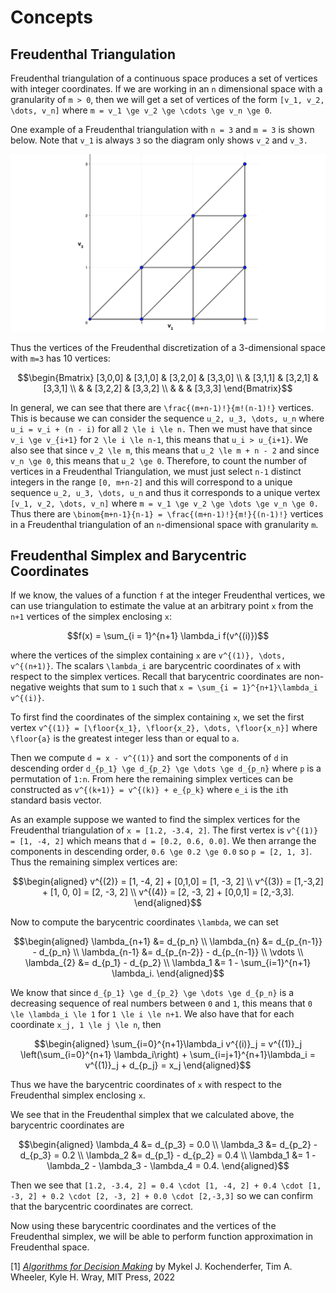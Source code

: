 # Concepts

## Freudenthal Triangulation

Freudenthal triangulation of a continuous space produces a set of vertices with integer coordinates. If we are working in an ``n`` dimensional space with a granularity of ``m > 0``, then we will get a set of vertices of the form ``[v_1, v_2, \dots, v_n]`` where ``m = v_1 \ge v_2 \ge \cdots \ge v_n \ge 0``.

One example of a Freudenthal triangulation with `n = 3` and `m = 3` is shown below. Note that ``v_1`` is always `3` so the diagram only shows ``v_2`` and ``v_3.``

![triangulation](figures/triangulation.svg)

Thus the vertices of the Freudenthal discretization of a 3-dimensional space with ``m=3`` has 10 vertices:
```math
\begin{Bmatrix} [3,0,0] & [3,1,0] & [3,2,0] & [3,3,0] \\  & [3,1,1] & [3,2,1] & [3,3,1] \\ & & [3,2,2] & [3,3,2] \\ & & & [3,3,3] \end{Bmatrix}
```
In general, we can see that there are ``\frac{(m+n-1)!}{m!(n-1)!}`` vertices. This is because we can consider the sequence ``u_2, u_3, \dots, u_n`` where ``u_i = v_i + (n - i)`` for all ``2 \le i \le n.`` Then we must have that since ``v_i \ge v_{i+1}`` for ``2 \le i \le n-1``, this means that ``u_i > u_{i+1}``. We also see that since ``v_2 \le m``, this means that ``u_2 \le m + n - 2`` and since ``v_n \ge 0``, this means that ``u_2 \ge 0``. Therefore, to count the number of vertices in a Freudenthal Triangulation, we must just select ``n-1`` distinct integers in the range ``[0, m+n-2]`` and this will correspond to a unique sequence ``u_2, u_3, \dots, u_n`` and thus it corresponds to a unique vertex ``[v_1, v_2, \dots, v_n]`` where ``m = v_1 \ge v_2 \ge \dots \ge v_n \ge 0.`` Thus there are ``\binom{m+n-1}{n-1} = \frac{(m+n-1)!}{m!}{(n-1)!}`` vertices in a Freudenthal triangulation of an ``n``-dimensional space with granularity ``m``.

## Freudenthal Simplex and Barycentric Coordinates

If we know, the values of a function ``f`` at the integer Freudenthal vertices, we can use triangulation to estimate the value at an arbitrary point ``x`` from the ``n+1`` vertices of the simplex enclosing ``x``:
```math
f(x) = \sum_{i = 1}^{n+1} \lambda_i f(v^{(i)})
```
where the vertices of the simplex containing ``x`` are ``v^{(1)}, \dots, v^{(n+1)}``. The scalars ``\lambda_i`` are barycentric coordinates of ``x`` with respect to the simplex vertices. Recall that barycentric coordinates are non-negative weights that sum to ``1`` such that ``x = \sum_{i = 1}^{n+1}\lambda_i v^{(i)}``.

To first find the coordinates of the simplex containing ``x``, we set the first vertex ``v^{(1)} = [\floor{x_1}, \floor{x_2}, \dots, \floor{x_n}]`` where ``\floor{a}`` is the greatest integer less than or equal to ``a``.

Then we compute ``d = x - v^{(1)}`` and sort the components of ``d`` in descending order ``d_{p_1} \ge d_{p_2} \ge \dots \ge d_{p_n}`` where ``p`` is a permutation of `1:n`. From here the remaining simplex vertices can be constructed as ``v^{(k+1)} = v^{(k)} + e_{p_k}`` where ``e_i`` is the ``i``th standard basis vector.

As an example suppose we wanted to find the simplex vertices for the Freudenthal triangulation of ``x = [1.2, -3.4, 2]``. The first vertex is ``v^{(1)} = [1, -4, 2]`` which means that ``d = [0.2, 0.6, 0.0]``. We then arrange the components in descending order, ``0.6 \ge 0.2 \ge 0.0`` so ``p = [2, 1, 3]``. Thus the remaining simplex vertices are:
```math
\begin{aligned}
v^{(2)} = [1, -4, 2] + [0,1,0] = [1, -3, 2] \\
v^{(3)} = [1,-3,2] + [1, 0, 0] = [2, -3, 2] \\
v^{(4)} = [2, -3, 2] + [0,0,1] = [2,-3,3].
\end{aligned}
```
Now to compute the barycentric coordinates ``\lambda``, we can set
```math
\begin{aligned}
\lambda_{n+1} &= d_{p_n} \\
\lambda_{n} &= d_{p_{n-1}} - d_{p_n} \\
\lambda_{n-1} &= d_{p_{n-2}} - d_{p_{n-1}} \\
\vdots \\
\lambda_{2} &= d_{p_1} - d_{p_2} \\
\lambda_1 &= 1 - \sum_{i=1}^{n+1} \lambda_i.
\end{aligned}
```
We know that since ``d_{p_1} \ge d_{p_2} \ge \dots \ge d_{p_n}`` is a decreasing sequence of real numbers between ``0`` and ``1``, this means that ``0 \le \lambda_i \le 1`` for ``1 \le i \le n+1``. We also have that for each coordinate ``x_j, 1 \le j \le n``, then
```math
\begin{aligned}
\sum_{i=0}^{n+1}\lambda_i v^{(i)}_j = v^{(1)}_j \left(\sum_{i=0}^{n+1} \lambda_i\right) + \sum_{i=j+1}^{n+1}\lambda_i = v^{(1)}_j + d_{p_j} = x_j
\end{aligned}
```
Thus we have the barycentric coordinates of ``x`` with respect to the Freudenthal simplex enclosing ``x``.

We see that in the Freudenthal simplex that we calculated above, the barycentric coordinates are
```math
\begin{aligned}
\lambda_4 &= d_{p_3} = 0.0 \\
\lambda_3 &= d_{p_2} - d_{p_3} = 0.2 \\
\lambda_2 &= d_{p_1} - d_{p_2} = 0.4 \\
\lambda_1 &= 1 - \lambda_2 - \lambda_3 - \lambda_4 = 0.4.
\end{aligned}
```
Then we see that ``[1.2, -3.4, 2] = 0.4 \cdot [1, -4, 2] + 0.4 \cdot [1, -3, 2] + 0.2 \cdot [2, -3, 2] + 0.0 \cdot [2,-3,3]`` so we can confirm that the barycentric coordinates are correct.

Now using these barycentric coordinates and the vertices of the Freudenthal simplex, we will be able to perform function approximation in Freudenthal space.


\[1\] [*Algorithms for Decision Making*](https://algorithmsbook.com/) by
Mykel J. Kochenderfer, Tim A. Wheeler, Kyle H. Wray, MIT Press, 2022
